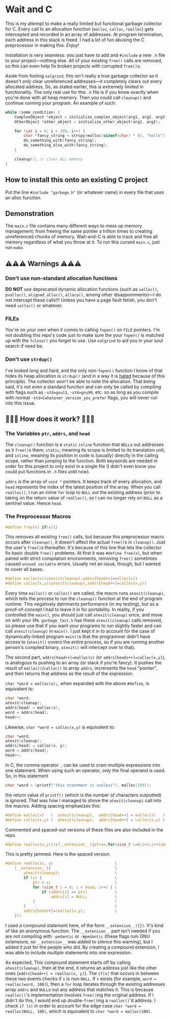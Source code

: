 # Wait and C

This is my attempt to make a really limited but functional garbage collector for C. Every call to an allocation function (`malloc`, `calloc`, `realloc`) gets intercepted and recorded in an array of addresses. At program termination, each address in this stack is freed. I had a lot of fun abusing the C preprocessor in making this. _Enjoy!_

Installation is very seamless: you just have to add and `#include` a new `.h` file to your project—nothing else. All of your existing `free()` calls are removed, so this can even help fix broken projects with corrupted `free()`s.

Aside from fooling `valgrind`, this isn't really a true garbage collector as it doesn't _only_ clear unreferenced addresses—it completely clears out every allocated address. So, as stated earlier, this is extremely limited in functionality. The only real use for this `.h` file is if you know exactly when you're done with all heap memory. Then you could call `cleanup()` and continue running your program. An example of such:

```c
while (some_condition) {
    ComplexObject *object = initialize_complex_object(arg1, arg2, arg3);
    OtherObject *other_object = initialize_other_object(arg1, arg2);

    for (int i = 0; i < 100; i++) {
        char *fancy_string = strcpy(malloc(sizeof(char) * 6), "hello");
        do_something_with(fancy_string);
        do_something_else_with(fancy_string);
    }

    cleanup(); // clear ALL memory
}
```

## How to install this onto an existing C project

Put the line `#include "garbage.h"` (or whatever name) in every file that uses an alloc function.

## Demonstration

The `main.c` file contains many different ways to mess up memory management; from freeing the same pointer a trillion times to creating unreferenced chunks of memory, Wait-and-C is able to track and free all memory regardless of what you throw at it. To run this cursed `main.c`, just run `make`.

## ⚠️⚠️⚠️ Warnings ⚠️⚠️⚠️

### **Don't use non-standard allocation functions**
**DO NOT** use deprecated dynamic allocation functions (such as `valloc()`, `pvalloc()`, `aligned_alloc()`, `alloca()`, among other disappoinments)—I do not intercept these calls!!! Unless you have a page fault fetish, you don't need `valloc()` or whatever.

### **FILEs**
You're on your own when it comes to calling `fopen()` on `FILE` pointers. I'm not doubling this repo's code just to make sure the your `fopen()` is matched up with the `fclose()` you forgot to use. Use `valgrind` to aid you in your soul search if need be.

### **Don't use `strdup()`**
I've looked long and hard, and the only non-`fopen()` function I know of that hides its heap allocation is `strdup()` (and in a way it is [hated](https://stackoverflow.com/questions/12984948/why-is-strdup-considered-to-be-evil) because of this principle). The collector won't be able to note the allocation. That being said, it's not even a standard function and can only be called by compiling with flags such as `-std=gnu11`, `-std=gnu99`, etc. so as long as you compile with normal `-std=Cwhatever_version_you_prefer`  flags, you will never run into this issue.

## 🥺🥺🥺 How does it work? 🥺🥺🥺

### The Variables `ptr`, `addrs`, and `head`

The `cleanup()` function is a `static` `inline` function that `NULL`s out addresses as it `free()`s them; `static`, meaning its scope is limited to its translation unit, and `inline`, meaning its position in code is (usually) directly in the calling scope, rather than jumping to the function. Both keywords are needed in order for this project to only exist in a single file (I didn't even know you could put functions in `.h` files until now).

`addrs` is the array of `void *` pointers. It keeps track of every allocation, and `head` represents the index of the latest position of the array. When you call `realloc()`, I run an inline `for` loop to `NULL` out the existing address (prior to taking on the return value of `realloc()`, so I can no longer rely on `NULL` as a sentinel value. Hence `head`.

### The Preprocessor Macros

```c
#define free(x) if(x){}
```

This removes all existing `free()` calls, but because this preprocessor macro occurs after `cleanup()`, it doesn't affect the actual `free()`s in `cleanup()`. Just the user's `free()`s thereafter. It's because of this line that lets the collector fix basic double `free()` problems. At first it was `#define free(x)`, but when paired with strict compilation environments, removing `free()` sometimes caused `unused variable` errors. Usually not an issue, though, but I wanted to cover all bases.

```c
#define malloc(x)(atexit(cleanup),addrs[head++]=malloc(x))
#define calloc(x,y)(atexit(cleanup),addrs[head++]=calloc(x,y))
```

Every time `malloc()` or `calloc()` are called, the macro runs `atexit(cleanup)`, which tells the process to run the `cleanup()` function at the end of program runtime. This negatively detriments performance (in my testing), but as a proof-of-concept I had to leave it in for portability. In reality, if you controlled the `main()`, you should just call `atexit(cleanup)` once, and move on with your life. `garbage_fast.h` has these `atexit(cleanup)` calls removed, so please use that if you want your programs to run slightly faster and can call `atexit(cleanup)` in `main()`. I just kept it in to account for the case of dynamically-linked program `main()`s that the programmer didn't have access to (`atexit()` covers the entire process, so if you are running another person's compiled binary, `atexit()` will intercept over to that).

The second part, `addrs[head++]=malloc(x)` (or `addrs[heads++]=calloc(x,y)`), is analogous to pushing to an array (or stack if you're fancy). It pushes the result of `malloc()`/`calloc()` to array `addrs`, increments the `head` "pointer", and then returns that address as the result of the expression.

`char *word = malloc(x);`, when expanded with the above `#define`, is equivalent to:

```c
char *word;
atexit(cleanup);
addrs[head] = malloc(x);
word = addrs[head];
head++;
```

Likewise, `char *word = calloc(x,y)` is equivalent to:

```c
char *word;
atexit(cleanup);
addrs[head] = calloc(x, y);
word = addrs[head];
head++;
```

In C, the comma operator `,` can be used to cram multiple expressions into one statement. When using such an operator, only the final operand is used. So, in this statement

```c
char *word = (printf("this statement is useless"), malloc(100));
```

the return value of `printf()` (which is the number of characters outputted) is ignored. That was how I managed to shove the `atexit(cleanup)` call into the macros. Adding spacing emphasizes this:

```c
#define malloc(x)   (  atexit(cleanup),  addrs[head++] = malloc(x)   )
#define calloc(x,y) (  atexit(cleanup),  addrs[head++] = calloc(x,y) )
```

Commented and spaced-out versions of these files are also included in the repo.

```c
#define realloc(x,y)((x?__extension__({ptr=x;for(size_t i=0;i<t;i++)addrs[i]==ptr?addrs[i]=0:0;atexit(cleanup);}):atexit(cleanup)),addrs[head++]=realloc(x,y))
```

This is pretty jammed. Here is the spaced version.

```c
#define realloc(x, y)                           \
    (__extension__({                            \
        atexit(cleanup);                        \
        if (x) {                                \
            ptr = x;                            \
            for (size_t i = 0; i < head; i++) { \
                if (addrs[i] == ptr)            \
                    addrs[i] = NULL;            \
            }                                   \
        }                                       \
        addrs[head++]=realloc(x,y);             \
    }))
```

I used a compound statement here, of the form `__extension__({})`. It's kind of like an anonymous function. The `__extension__` part isn't needed if you are not compiling with `-pedantic` or `-Wpedantic` (these flags ruin GNU extensions, so `__extension__` was added to silence this warning), but I added it just for the people who did. By creating a compound extension, I was able to include _multiple_ statements into one expression.

As expected, This compound statement starts off by calling `atexit(cleanup)`, then at the end, it returns an address just like the other ones (`addrs[head++] = realloc(x, y)`). The `if(x)` that occurs in between these two events checks if `x` is non-`NULL`. If `x` exists (for example, `word = realloc(word, 100)`), then a `for` loop iterates through the existing addresses array `addrs` and `NULL`s out any address that matches it. This is because `realloc()`'s implementation involves `free()`ing the original address. If I didn't do this, I would end up double-`free()`ing a `realloc()`'d address. I check `if (x)` in order to account for the edge case `char *word = realloc(NULL, 100)`, which is equivalent to `char *word = malloc(100)`.
